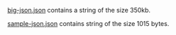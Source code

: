[big-json.json](big-json.json) contains a string of the size 350kb.

[sample-json.json](sample-json.json) contains string of the size 1015 bytes.

